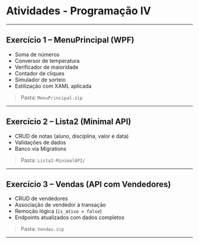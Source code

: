 # Atividades - Programação IV

---

## Exercício 1 – MenuPrincipal (WPF)

- Soma de números
- Conversor de temperatura
- Verificador de maioridade
- Contador de cliques
- Simulador de sorteio
- Estilização com XAML aplicada

> Pasta: `MenuPrincipal.zip`

---

## Exercício 2 – Lista2 (Minimal API)

- CRUD de notas (aluno, disciplina, valor e data)
- Validações de dados
- Banco via Migrations

> Pasta: `Lista2-MinimalAPI/`

---

## Exercício 3 – Vendas (API com Vendedores)

- CRUD de vendedores
- Associação de vendedor à transação
- Remoção lógica (`is_ativo = false`)
- Endpoints atualizados com dados completos

> Pasta: `Vendas.zip`

---
